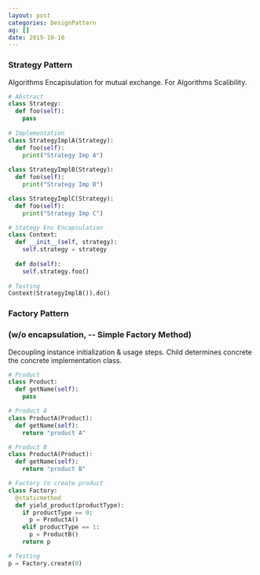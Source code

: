 ```yaml
---
layout: post
categories: DesignPattern
ag: []
date: 2019-10-10
---
```


### Strategy Pattern

Algorithms Encapisulation for mutual exchange.
For Algorithms Scalibility.

```python
# Abstract
class Strategy:
  def foo(self):
    pass
  
# Implementation
class StrategyImplA(Strategy):
  def foo(self):
    print("Strategy Imp A")
    
class StrategyImplB(Strategy):
  def foo(self):
    print("Strategy Imp B")    

class StrategyImplC(Strategy):
  def foo(self):
    print("Strategy Imp C")

# Stategy Env Encapsulation
class Context:
  def __init__(self, strategy):
    self.strategy = strategy
  
  def do(self):
    self.strategy.foo()
    
# Testing
Context(StrategyImplB()).do()
```



### Factory Pattern 

### (w/o encapsulation, -- Simple Factory Method)

Decoupling instance initialization & usage steps.
Child determines concrete the concrete implementation class.

```python
# Product
class Product:
  def getName(self):
    pass

# Product A
class ProductA(Product):
  def getName(self):
    return "product A"

# Product B
class ProductA(Product):
  def getName(self):
    return "product B"

# Factory to create product
class Factory:
  @staticmethod
  def yield_product(productType):
    if productType == 0:
      p = ProductA()
    elif productType == 1:
      p = ProductB()
    return p

# Testing 
p = Factory.create(0)

```

